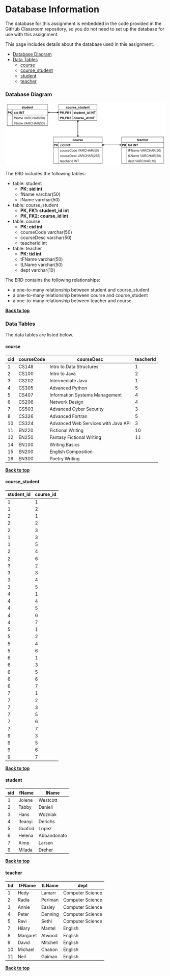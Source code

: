 # Database Information

The database for this assignment is embedded in the code provided in the GitHub Classroom repository, so you do not need to set up the database for use with this assignment. 

This page includes details about the database used in this assignment.

* [Database Diagram](#database-diagram)
* [Data Tables](#data)
  * [course](#course)
  * [course_student](#course_student)
  * [student](#student)
  * [teacher](#teacher)

### Database Diagram

![erd described as lists following the diagram](images/school-db-erd.png)

The ERD includes the following tables:

- table: student
  - **PK: sid int**
  - fName varchar(50)
  - lName varchar(50)
- table: course_student
  - **PK, FK1: student_id int**
  - **PK, FK2: course_id int**
- table: course
  - **PK: cid int**
  - courseCode varchar(50)
  - courseDesc varchar(50)
  - teacherId int
- table: teacher
  - **PK: tid int**
  - tFName varchar(50)
  - tLName varchar(50)
  - dept varchar(10)

The ERD contains the following relationships:

- a one-to-many relationship between student and course_student
- a one-to-many relationship between course and course_student
- a one-to-many relationship between teacher and course

**[Back to top](#database-information)**

### Data Tables

The data tables are listed below.

#### course

| cid  | courseCode | courseDesc                          | teacherId |
| ---- | ---------- | ----------------------------------- | --------- |
| 1    | CS148      | Intro to Data Structures            | 1         |
| 2    | CS100      | Intro to Java                       | 2         |
| 3    | CS202      | Intermediate Java                   | 1         |
| 4    | CS305      | Advanced Python                     | 5         |
| 5    | CS407      | Information Systems Management      | 4         |
| 6    | CS206      | Network Design                      | 4         |
| 7    | CS503      | Advanced Cyber Security             | 3         |
| 8    | CS326      | Advanced Fortran                    | 5         |
| 10   | CS324      | Advanced Web Services with Java API | 3         |
| 11   | EN220      | Fictional Writing                   | 10        |
| 12   | EN250      | Fantasy Fictional Writing           | 11        |
| 14   | EN100      | Writing Basics                      |           |
| 15   | EN200      | English Composition                 |           |
| 16   | EN300      | Poetry Writing                      |           |

**[Back to top](#database-information)**

#### course_student

| student_id | course_id |
| ---------- | --------- |
| 1          | 1         |
| 1          | 2         |
| 2          | 1         |
| 2          | 2         |
| 2          | 3         |
| 1          | 3         |
| 1          | 5         |
| 2          | 4         |
| 2          | 6         |
| 3          | 2         |
| 3          | 3         |
| 3          | 4         |
| 3          | 5         |
| 4          | 1         |
| 4          | 4         |
| 4          | 5         |
| 4          | 6         |
| 4          | 7         |
| 5          | 1         |
| 5          | 2         |
| 5          | 4         |
| 5          | 6         |
| 6          | 1         |
| 6          | 3         |
| 6          | 5         |
| 6          | 6         |
| 6          | 7         |
| 7          | 1         |
| 7          | 2         |
| 7          | 3         |
| 7          | 5         |
| 7          | 6         |
| 7          | 7         |
| 9          | 3         |
| 9          | 5         |
| 9          | 6         |
| 9          | 7         |

**[Back to top](#database-information)**

#### student

| sid  | fName   | lName       |
| ---- | ------- | ----------- |
| 1    | Jolene  | Westcott    |
| 2    | Tabby   | Daniell     |
| 3    | Hans    | Wozniak     |
| 4    | Ifeanyi | Derichs     |
| 5    | Guafrid | Lopez       |
| 6    | Helena  | Abbandonato |
| 7    | Aime    | Larsen      |
| 9    | Milada  | Dreher      |

**[Back to top](#database-information)**

#### teacher

| tid  | tFName   | tLName   | dept             |
| ---- | -------- | -------- | ---------------- |
| 1    | Hedy     | Lamarr   | Computer Science |
| 2    | Radia    | Perlman  | Computer Science |
| 3    | Annie    | Easley   | Computer Science |
| 4    | Peter    | Denning  | Computer Science |
| 5    | Ravi     | Sethi    | Computer Science |
| 7    | Hilary   | Mantel   | English          |
| 8    | Margaret | Atwood   | English          |
| 9    | David    | Mitchell | English          |
| 10   | Michael  | Chabon   | English          |
| 11   | Neil     | Gaiman   | English          |

**[Back to top](#database-information)**
